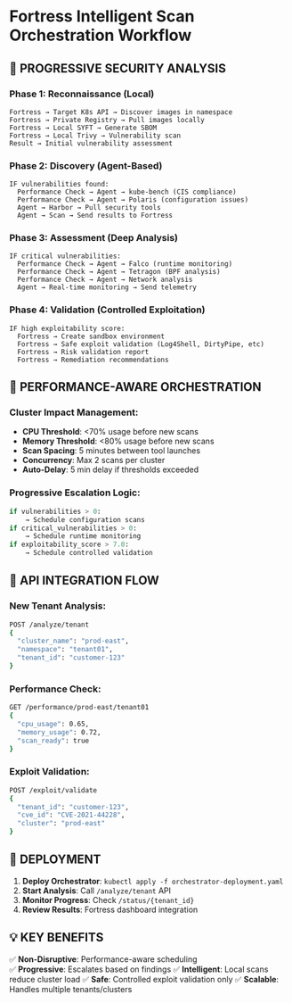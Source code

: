 # Fortress Intelligent Scan Orchestration Workflow

## 🎯 **PROGRESSIVE SECURITY ANALYSIS**

### **Phase 1: Reconnaissance (Local)**
```
Fortress → Target K8s API → Discover images in namespace
Fortress → Private Registry → Pull images locally  
Fortress → Local SYFT → Generate SBOM
Fortress → Local Trivy → Vulnerability scan
Result → Initial vulnerability assessment
```

### **Phase 2: Discovery (Agent-Based)**
```
IF vulnerabilities found:
  Performance Check → Agent → kube-bench (CIS compliance)
  Performance Check → Agent → Polaris (configuration issues)
  Agent → Harbor → Pull security tools
  Agent → Scan → Send results to Fortress
```

### **Phase 3: Assessment (Deep Analysis)**
```  
IF critical vulnerabilities:
  Performance Check → Agent → Falco (runtime monitoring)
  Performance Check → Agent → Tetragon (BPF analysis)
  Performance Check → Agent → Network analysis
  Agent → Real-time monitoring → Send telemetry
```

### **Phase 4: Validation (Controlled Exploitation)**
```
IF high exploitability score:
  Fortress → Create sandbox environment
  Fortress → Safe exploit validation (Log4Shell, DirtyPipe, etc)
  Fortress → Risk validation report
  Fortress → Remediation recommendations
```

## 🔧 **PERFORMANCE-AWARE ORCHESTRATION**

### **Cluster Impact Management:**
- **CPU Threshold**: <70% usage before new scans
- **Memory Threshold**: <80% usage before new scans  
- **Scan Spacing**: 5 minutes between tool launches
- **Concurrency**: Max 2 scans per cluster
- **Auto-Delay**: 5 min delay if thresholds exceeded

### **Progressive Escalation Logic:**
```python
if vulnerabilities > 0:
    → Schedule configuration scans
if critical_vulnerabilities > 0:  
    → Schedule runtime monitoring
if exploitability_score > 7.0:
    → Schedule controlled validation
```

## 📡 **API INTEGRATION FLOW**

### **New Tenant Analysis:**
```bash
POST /analyze/tenant
{
  "cluster_name": "prod-east",
  "namespace": "tenant01", 
  "tenant_id": "customer-123"
}
```

### **Performance Check:**
```bash
GET /performance/prod-east/tenant01
{
  "cpu_usage": 0.65,
  "memory_usage": 0.72,
  "scan_ready": true
}
```

### **Exploit Validation:**
```bash  
POST /exploit/validate
{
  "tenant_id": "customer-123",
  "cve_id": "CVE-2021-44228",
  "cluster": "prod-east"
}
```

## 🚀 **DEPLOYMENT**

1. **Deploy Orchestrator**: `kubectl apply -f orchestrator-deployment.yaml`
2. **Start Analysis**: Call `/analyze/tenant` API
3. **Monitor Progress**: Check `/status/{tenant_id}`
4. **Review Results**: Fortress dashboard integration

## 💡 **KEY BENEFITS**

✅ **Non-Disruptive**: Performance-aware scheduling  
✅ **Progressive**: Escalates based on findings
✅ **Intelligent**: Local scans reduce cluster load
✅ **Safe**: Controlled exploit validation only
✅ **Scalable**: Handles multiple tenants/clusters
